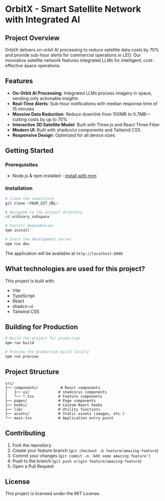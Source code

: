 # OrbitX - Smart Satellite Network with Integrated AI

## Project Overview

OrbitX delivers on-orbit AI processing to reduce satellite data costs by 70% and provide sub-hour alerts for commercial operations in LEO. Our innovative satellite network features integrated LLMs for intelligent, cost-effective space operations.

## Features

- **On-Orbit AI Processing**: Integrated LLMs process imagery in space, sending only actionable insights
- **Real-Time Alerts**: Sub-hour notifications with median response time of 15 minutes  
- **Massive Data Reduction**: Reduce downlink from 100MB to 0.7MB—cutting costs by up to 70%
- **Interactive 3D Satellite Model**: Built with Three.js and React Three Fiber
- **Modern UI**: Built with shadcn/ui components and Tailwind CSS
- **Responsive Design**: Optimized for all device sizes

## Getting Started

### Prerequisites

- Node.js & npm installed - [install with nvm](https://github.com/nvm-sh/nvm#installing-and-updating)

### Installation

```sh
# Clone the repository
git clone <YOUR_GIT_URL>

# Navigate to the project directory
cd ordinary_subspace

# Install dependencies
npm install

# Start the development server
npm run dev
```

The application will be available at `http://localhost:8080`

## What technologies are used for this project?

This project is built with:

- Vite
- TypeScript
- React
- shadcn-ui
- Tailwind CSS

## Building for Production

```sh
# Build the project for production
npm run build

# Preview the production build locally
npm run preview
```

## Project Structure

```
src/
├── components/          # React components
│   ├── ui/             # shadcn/ui components
│   └── *.tsx           # Feature components
├── pages/              # Page components
├── hooks/              # Custom React hooks
├── lib/                # Utility functions
├── assets/             # Static assets (images, etc.)
└── main.tsx            # Application entry point
```

## Contributing

1. Fork the repository
2. Create your feature branch (`git checkout -b feature/amazing-feature`)
3. Commit your changes (`git commit -m 'Add some amazing feature'`)
4. Push to the branch (`git push origin feature/amazing-feature`)
5. Open a Pull Request

## License

This project is licensed under the MIT License.

